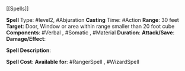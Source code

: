 [[Spells]]

**Spell** Type: #level2, #Abjuration
**Casting** Time: #Action 
**Range**: 30 feet
**Target**: Door, Window or area within range smaller than 20 foot cube
**Components**: #Verbal , #Somatic , #Material
**Duration**:
**Attack/Save**:
**Damage/Effect**:

**Spell Description**: 


**Spell Cost**:
**Available for**: #RangerSpell , #WizardSpell 